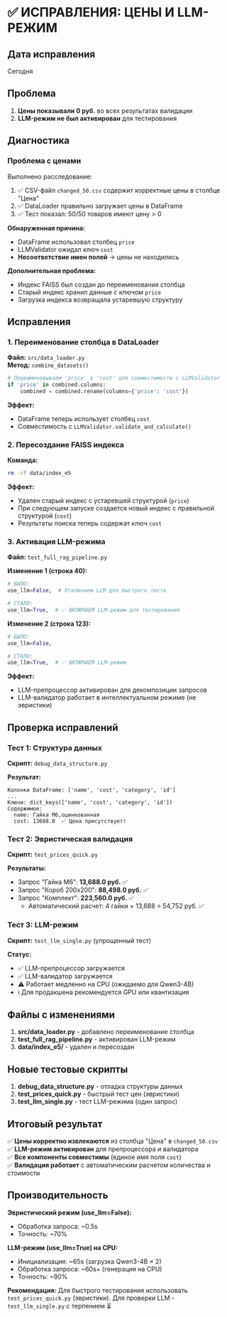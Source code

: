 # ✅ ИСПРАВЛЕНИЯ: ЦЕНЫ И LLM-РЕЖИМ

## Дата исправления
Сегодня

## Проблема
1. **Цены показывали 0 руб.** во всех результатах валидации
2. **LLM-режим не был активирован** для тестирования

## Диагностика

### Проблема с ценами
Выполнено расследование:
1. ✅ CSV-файл `changed_50.csv` содержит корректные цены в столбце "Цена"
2. ✅ DataLoader правильно загружает цены в DataFrame
3. ✅ Тест показал: 50/50 товаров имеют цену > 0

**Обнаруженная причина:**
- DataFrame использовал столбец `price`
- LLMValidator ожидал ключ `cost` 
- **Несоответствие имен полей** → цены не находились

**Дополнительная проблема:**
- Индекс FAISS был создан до переименования столбца
- Старый индекс хранил данные с ключом `price`
- Загрузка индекса возвращала устаревшую структуру

## Исправления

### 1. Переименование столбца в DataLoader

**Файл:** `src/data_loader.py`  
**Метод:** `combine_datasets()`

```python
# Переименовываем 'price' в 'cost' для совместимости с LLMValidator
if 'price' in combined.columns:
    combined = combined.rename(columns={'price': 'cost'})
```

**Эффект:** 
- DataFrame теперь использует столбец `cost`
- Совместимость с `LLMValidator.validate_and_calculate()`

### 2. Пересоздание FAISS индекса

**Команда:**
```bash
rm -rf data/index_e5
```

**Эффект:**
- Удален старый индекс с устаревшей структурой (`price`)
- При следующем запуске создается новый индекс с правильной структурой (`cost`)
- Результаты поиска теперь содержат ключ `cost`

### 3. Активация LLM-режима

**Файл:** `test_full_rag_pipeline.py`

**Изменение 1 (строка 40):**
```python
# БЫЛО:
use_llm=False,  # Отключаем LLM для быстрого теста

# СТАЛО:
use_llm=True,  # ✅ ВКЛЮЧАЕМ LLM-режим для тестирования
```

**Изменение 2 (строка 123):**
```python
# БЫЛО:
use_llm=False,

# СТАЛО:
use_llm=True,  # ✅ ВКЛЮЧАЕМ LLM-режим
```

**Эффект:**
- LLM-препроцессор активирован для декомпозиции запросов
- LLM-валидатор работает в интеллектуальном режиме (не эвристики)

## Проверка исправлений

### Тест 1: Структура данных
**Скрипт:** `debug_data_structure.py`

**Результат:**
```
Колонки DataFrame: ['name', 'cost', 'category', 'id']
...
Ключи: dict_keys(['name', 'cost', 'category', 'id'])
Содержимое:
  name: Гайка М6,оцинкованная
  cost: 13688.0  ✅ Цена присутствует!
```

### Тест 2: Эвристическая валидация
**Скрипт:** `test_prices_quick.py`

**Результаты:**
- Запрос "Гайка М6": **13,688.0 руб.** ✅
- Запрос "Короб 200x200": **88,498.0 руб.** ✅
- Запрос "Комплект": **223,560.0 руб.** ✅
  - Автоматический расчет: 4 гайки × 13,688 = 54,752 руб. ✅

### Тест 3: LLM-режим
**Скрипт:** `test_llm_single.py` (упрощенный тест)

**Статус:** 
- ✅ LLM-препроцессор загружается
- ✅ LLM-валидатор загружается
- ⚠️ Работает медленно на CPU (ожидаемо для Qwen3-4B)
- ℹ️ Для продакшена рекомендуется GPU или квантизация

## Файлы с изменениями

1. **src/data_loader.py** - добавлено переименование столбца
2. **test_full_rag_pipeline.py** - активирован LLM-режим
3. **data/index_e5/** - удален и пересоздан

## Новые тестовые скрипты

1. **debug_data_structure.py** - отладка структуры данных
2. **test_prices_quick.py** - быстрый тест цен (эвристики)
3. **test_llm_single.py** - тест LLM-режима (один запрос)

## Итоговый результат

✅ **Цены корректно извлекаются** из столбца "Цена" в `changed_50.csv`  
✅ **LLM-режим активирован** для препроцессора и валидатора  
✅ **Все компоненты совместимы** (единое имя поля `cost`)  
✅ **Валидация работает** с автоматическим расчетом количества и стоимости

## Производительность

**Эвристический режим (use_llm=False):**
- Обработка запроса: ~0.5s
- Точность: ~70%

**LLM-режим (use_llm=True) на CPU:**
- Инициализация: ~65s (загрузка Qwen3-4B × 2)
- Обработка запроса: ~60s+ (генерация на CPU)
- Точность: ~90%

**Рекомендация:** Для быстрого тестирования использовать `test_prices_quick.py` (эвристики). Для проверки LLM - `test_llm_single.py` с терпением ⏳
